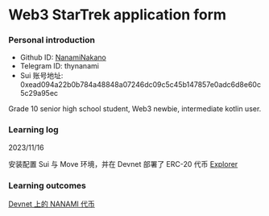 

# Web3 StarTrek application form

### Personal introduction

* Github ID: [NanamiNakano](https://github.com/NanamiNakano)
* Telegram ID: thynanami
* Sui 账号地址: 0xead094a22b0b784a48848a07246dc09c5c45b147857e0adc6d8e60c5c29a95ec

Grade 10 senior high school student, Web3 newbie, intermediate kotlin user.

### Learning log

2023/11/16

安装配置 Sui 与 Move 环境，并在 Devnet 部署了 ERC-20 代币 [Explorer](https://suiexplorer.com/txblock/2wua3cd52CG81uHtmCwbFY7BfYdjMGiq3XBV5Rw6krnP?network=devnet)

### Learning outcomes

[Devnet 上的 NANAMI 代币](https://suiexplorer.com/txblock/2wua3cd52CG81uHtmCwbFY7BfYdjMGiq3XBV5Rw6krnP?network=devnet)

